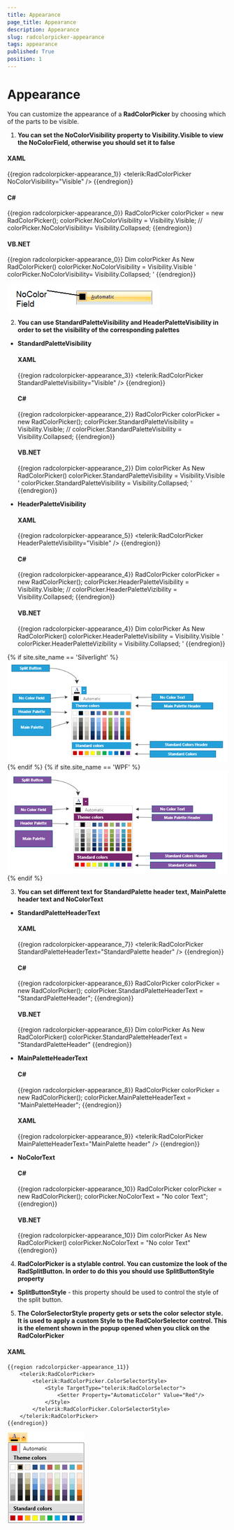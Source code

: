 ```yaml
---
title: Appearance
page_title: Appearance
description: Appearance
slug: radcolorpicker-appearance
tags: appearance
published: True
position: 1
---
```


# Appearance

You can customize the appearance of a __RadColorPicker__ by choosing which of the parts to be visible.        

1. __You can set the NoColorVisibility property to Visibility.Visible to view the NoColorField, otherwise you should set it to false__            

#### __XAML__
{{region radcolorpicker-appearance_1}}
	<telerik:RadColorPicker NoColorVisibility="Visible" />
{{endregion}}

#### __C#__
{{region radcolorpicker-appearance_0}}
	RadColorPicker colorPicker = new RadColorPicker();
	colorPicker.NoColorVisibility = Visibility.Visible;
	// colorPicker.NoColorVisibility= Visibility.Collapsed;
{{endregion}}

#### __VB.NET__
{{region radcolorpicker-appearance_0}}
	Dim colorPicker As New RadColorPicker()
	colorPicker.NoColorVisibility = Visibility.Visible
	' colorPicker.NoColorVisibility= Visibility.Collapsed; '
{{endregion}}    

![No Color Field](images/NoColorField.png)

2. __You can use StandardPaletteVisibility and HeaderPaletteVisibility in order to set the visibility of the corresponding palettes__            

* __StandardPaletteVisibility__

	#### __XAML__
	{{region radcolorpicker-appearance_3}}
		<telerik:RadColorPicker StandardPaletteVisibility="Visible" />
	{{endregion}}

	#### __C#__
	{{region radcolorpicker-appearance_2}}
		RadColorPicker colorPicker = new RadColorPicker();
		colorPicker.StandardPaletteVisibility = Visibility.Visible;
		 // colorPicker.StandardPaletteVisibility = Visibility.Collapsed;
	{{endregion}}

	#### __VB.NET__
	{{region radcolorpicker-appearance_2}}
		Dim colorPicker As New RadColorPicker()
		colorPicker.StandardPaletteVisibility = Visibility.Visible
		' colorPicker.StandardPaletteVisibility = Visibility.Collapsed; '
	{{endregion}}

* __HeaderPaletteVisibility__

	#### __XAML__
	{{region radcolorpicker-appearance_5}}
		<telerik:RadColorPicker HeaderPaletteVisibility="Visible" />
	{{endregion}}

	#### __C#__
	{{region radcolorpicker-appearance_4}}
		RadColorPicker colorPicker = new RadColorPicker();
		colorPicker.HeaderPaletteVisibility = Visibility.Visible;
		// colorPicker.HeaderPaletteVizibility = Visibility.Collapsed;
	{{endregion}}

	#### __VB.NET__
	{{region radcolorpicker-appearance_4}}
		Dim colorPicker As New RadColorPicker()
		colorPicker.HeaderPaletteVisibility = Visibility.Visible
		' colorPicker.HeaderPaletteVizibility = Visibility.Collapsed; '
	{{endregion}}

{% if site.site_name == 'Silverlight' %}![Color Picker StructureSL](images/ColorPickerStructureSL.png){% endif %}
{% if site.site_name == 'WPF' %}![Color Picker StructureWPF](images/ColorPickerStructureWPF.png){% endif %}

3. __You can set different text for StandardPalette header text, MainPalette header text and NoColorText__           

* __StandardPaletteHeaderText__

	#### __XAML__
	{{region radcolorpicker-appearance_7}}
		<telerik:RadColorPicker StandardPaletteHeaderText="StandardPalette header" />
	{{endregion}}

	#### __C#__
	{{region radcolorpicker-appearance_6}}
		RadColorPicker colorPicker = new RadColorPicker();
		colorPicker.StandardPaletteHeaderText = "StandardPaletteHeader";
	{{endregion}}

	#### __VB.NET__

	{{region radcolorpicker-appearance_6}}
		Dim colorPicker As New RadColorPicker()
		colorPicker.StandardPaletteHeaderText = "StandardPaletteHeader"
	{{endregion}}

* __MainPaletteHeaderText__

	#### __C#__
	{{region radcolorpicker-appearance_8}}
		RadColorPicker colorPicker = new RadColorPicker();
		colorPicker.MainPaletteHeaderText = "MainPaletteHeader";
	{{endregion}}

	#### __XAML__
	{{region radcolorpicker-appearance_9}}
		<telerik:RadColorPicker MainPaletteHeaderText="MainPalette header" />
	{{endregion}}

* __NoColorText__

	#### __C#__
	{{region radcolorpicker-appearance_10}}
		RadColorPicker colorPicker = new RadColorPicker();
		colorPicker.NoColorText = "No color Text";
	{{endregion}}

	#### __VB.NET__
	{{region radcolorpicker-appearance_10}}
			Dim colorPicker As New RadColorPicker()
		colorPicker.NoColorText = "No color Text"
	{{endregion}}


4. __RadColorPicker is a stylable control. You can customize the look of the RadSplitButton. In order to do this you should use SplitButtonStyle property__

* __SplitButtonStyle__ - this property should be used to control the style of the split button.

5. __The ColorSelectorStyle property gets or sets the color selector style. It is used to apply a custom Style to the RadColorSelector control. This is the element shown in the popup opened when you click on the RadColorPicker__

#### __XAML__
	{{region radcolorpicker-appearance_11}}
		<telerik:RadColorPicker>
            <telerik:RadColorPicker.ColorSelectorStyle>
                <Style TargetType="telerik:RadColorSelector">
                    <Setter Property="AutomaticColor" Value="Red"/>
                </Style>
            </telerik:RadColorPicker.ColorSelectorStyle>
        </telerik:RadColorPicker>
	{{endregion}}

![Color Style Selector](images/ColorPicker_ColorSelectorStyle.png)